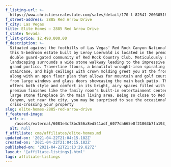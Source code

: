 ```yaml
---
f_listing-url: >-
  https://www.christiesrealestate.com/sales/detail/170-l-82541-2003051837039241/2885-red-arrow-drive-summerlin-las-vegas-nv-89135
f_street-address: 2885 Red Arrow Drive
f_city: Las Vegas
title: Elite Homes – 2885 Red Arrow Drive
f_state: Nevada
f_list-price: $2,490,000.00
f_description: >-
  Situated against the foothills of Las Vegas' Red Rock Canyon National Park,
  this 5-bedroom estate built by Leroy Loerwald is located in the premier,
  double guard-gated community of Red Rock Country Club. Meticulously designed
  landscaping surrounds a wide stone walkway leading to the impressive two-story
  grand portico. Travertine floors, a beautiful wrought-iron spiraling
  staircase, and high ceilings with crown molding greet you at the front entry,
  along with an open floor plan that allows for mountain and golf course views
  from large windows and glass doors showcasing the main back patio. The home
  offers both style and comfort in its bright, airy spaces filled with exquisite
  premium finishes like the family room's built-in entertainment center and the
  large stone fireplace in the main living area. Being so close to Red Rock
  Canyon, yet near the city, you may be surprised to see the occasional wildlife
  criss-crossing your property
slug: elite-homes-2885-red-arrow-drive
f_featured-image:
  url: >-
    /assets/external/6081e4cf8bc556a8ed541adf_6077da665e0f21063b7fa193_60331a77a1044screen-shot-2021-02-21-at-6.43.40-PM.jpeg
  alt: null
f_affiliate: cms/affiliates/elite-homes.md
updated-on: '2021-04-22T21:04:15.182Z'
created-on: '2021-04-22T21:04:15.182Z'
published-on: '2021-04-22T21:13:29.827Z'
layout: '[affiliate-listings].html'
tags: affiliate-listings
---
```



